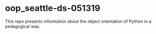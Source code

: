 # oop_seattle-ds-051319

This repo presents information about the object orientation of Python in a pedagogical way.
